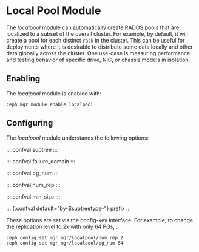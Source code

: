 # Local Pool Module

The *localpool* module can automatically create RADOS pools that are
localized to a subset of the overall cluster. For example, by default,
it will create a pool for each distinct `rack` in the cluster. This can
be useful for deployments where it is desirable to distribute some data
locally and other data globally across the cluster. One use-case is
measuring performance and testing behavior of specific drive, NIC, or
chassis models in isolation.

## Enabling

The *localpool* module is enabled with:

    ceph mgr module enable localpool

## Configuring

The *localpool* module understands the following options:

::: confval
subtree
:::

::: confval
failure_domain
:::

::: confval
pg_num
:::

::: confval
num_rep
:::

::: confval
min_size
:::

::: {.confval default="by-$subtreetype-"}
prefix
:::

These options are set via the config-key interface. For example, to
change the replication level to 2x with only 64 PGs, :

    ceph config set mgr mgr/localpool/num_rep 2
    ceph config set mgr mgr/localpool/pg_num 64
